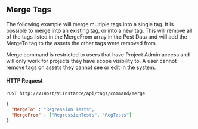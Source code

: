 ## Merge Tags

The following example will merge multiple tags into a single tag.  It is possible to merge into an existing tag, or into a new tag.  This will remove all of the tags listed in the MergeFrom array in the Post Data and will add the MergeTo tag to the assets the other tags were removed from.

<aside class="notice">
    <div class="content">
        Merge command is restricted to users that have Project Admin access and will only work for projects they have scope visibility to.  A user cannot remove tags on assets they cannot see or edit in the system.
    </div>
</aside>

#### HTTP Request

`POST http://V1Host/V1Instance/api/tags/command/merge`

```json
{
  "MergeTo" : "Regression Tests",
  "MergeFrom" : ["RegressionTests", "RegTests"]
}
```